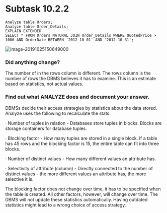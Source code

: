 # Subtask 10.2.2

```mysql
Analyze table Orders;
Analyze table Order_Details;
EXPLAIN EXTENDED
SELECT * FROM Orders NATURAL JOIN Order_Details WHERE QuotedPrice > 1000 AND OrderDate BETWEEN '2012-10-01' AND '2012-10-31';
```



![image-20191025150649000](C:\Users\Klim\AppData\Roaming\Typora\typora-user-images\image-20191025150649000.png)

### Did anything change?

The number of in the rows column is different. The rows column is the number of rows the DBMS believes it has to examine. This is an estimate based on statistics, not actual values.



### Find out what ANALYZE does and document your answer.

DBMSs decide their access strategies by statistics about the data stored. Analyze uses the following to recalculate the stats:

·     Number of tuples in relation - Databases store tuples in blocks. Blocks are storage containers for database tuples.

·     Blocking factor - How many tuples are stored in a single block. If a table has 45 rows and the blocking factor is 15, the entire table can fit into three blocks. 

·     Number of distinct values - How many different values an attribute has.

·     Selectivity of attribute (column) -  Directly connected to the number of distinct values - the more different values an attribute has, the more selective it is.

The blocking factor does not change over time, it has to be specified when the table is created. All other factors, however, will change over time. The DBMS will not update these statistics automatically. Having outdated statistics might lead to a wrong choice of access strategy.
